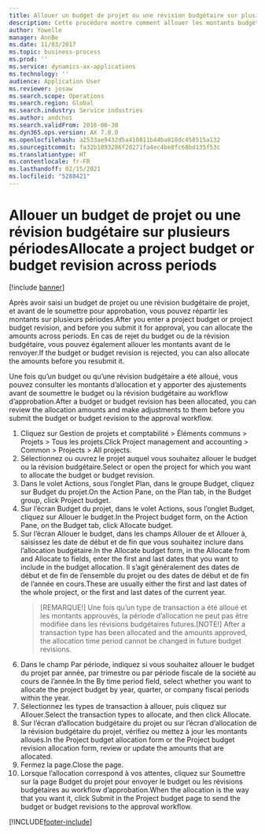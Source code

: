 ```yaml
---
title: Allouer un budget de projet ou une révision budgétaire sur plusieurs périodes
description: Cette procédure montre comment allouer les montants budgétaires de projet sur plusieurs périodes.
author: Yowelle
manager: AnnBe
ms.date: 11/03/2017
ms.topic: business-process
ms.prod: ''
ms.service: dynamics-ax-applications
ms.technology: ''
audience: Application User
ms.reviewer: josaw
ms.search.scope: Operations
ms.search.region: Global
ms.search.industry: Service industries
ms.author: andchoi
ms.search.validFrom: 2016-06-30
ms.dyn365.ops.version: AX 7.0.0
ms.openlocfilehash: a2533ae9432d5a410811b44ba818dc458515a132
ms.sourcegitcommit: fa32b1893286f20271fa4ec4be8fc68bd135f53c
ms.translationtype: HT
ms.contentlocale: fr-FR
ms.lasthandoff: 02/15/2021
ms.locfileid: "5288421"
---
```

# <a name="allocate-a-project-budget-or-budget-revision-across-periods"></a><span data-ttu-id="0776f-103">Allouer un budget de projet ou une révision budgétaire sur plusieurs périodes</span><span class="sxs-lookup"><span data-stu-id="0776f-103">Allocate a project budget or budget revision across periods</span></span>

[!include [banner](../../includes/banner.md)]

<span data-ttu-id="0776f-104">Après avoir saisi un budget de projet ou une révision budgétaire de projet, et avant de le soumettre pour approbation, vous pouvez répartir les montants sur plusieurs périodes.</span><span class="sxs-lookup"><span data-stu-id="0776f-104">After you enter a project budget or project budget revision, and before you submit it for approval, you can allocate the amounts across periods.</span></span> <span data-ttu-id="0776f-105">En cas de rejet du budget ou de la révision budgétaire, vous pouvez également allouer les montants avant de le renvoyer.</span><span class="sxs-lookup"><span data-stu-id="0776f-105">If the budget or budget revision is rejected, you can also allocate the amounts before you resubmit it.</span></span> 

<span data-ttu-id="0776f-106">Une fois qu’un budget ou qu’une révision budgétaire a été alloué, vous pouvez consulter les montants d’allocation et y apporter des ajustements avant de soumettre le budget ou la révision budgétaire au workflow d’approbation.</span><span class="sxs-lookup"><span data-stu-id="0776f-106">After a budget or budget revision has been allocated, you can review the allocation amounts and make adjustments to them before you submit the budget or budget revision to the approval workflow.</span></span> 

1. <span data-ttu-id="0776f-107">Cliquez sur Gestion de projets et comptabilité > Éléments communs > Projets > Tous les projets.</span><span class="sxs-lookup"><span data-stu-id="0776f-107">Click Project management and accounting > Common > Projects > All projects.</span></span> 
2. <span data-ttu-id="0776f-108">Sélectionnez ou ouvrez le projet auquel vous souhaitez allouer le budget ou la révision budgétaire.</span><span class="sxs-lookup"><span data-stu-id="0776f-108">Select or open the project for which you want to allocate the budget or budget revision.</span></span> 
3. <span data-ttu-id="0776f-109">Dans le volet Actions, sous l’onglet Plan, dans le groupe Budget, cliquez sur Budget du projet.</span><span class="sxs-lookup"><span data-stu-id="0776f-109">On the Action Pane, on the Plan tab, in the Budget group, click Project budget.</span></span> 
4. <span data-ttu-id="0776f-110">Sur l’écran Budget du projet, dans le volet Actions, sous l’onglet Budget, cliquez sur Allouer le budget.</span><span class="sxs-lookup"><span data-stu-id="0776f-110">In the Project budget form, on the Action Pane, on the Budget tab, click Allocate budget.</span></span> 
5. <span data-ttu-id="0776f-111">Sur l’écran Allouer le budget, dans les champs Allouer de et Allouer à, saisissez les date de début et de fin que vous souhaitez inclure dans l’allocation budgétaire.</span><span class="sxs-lookup"><span data-stu-id="0776f-111">In the Allocate budget form, in the Allocate from and Allocate to fields, enter the first and last dates that you want to include in the budget allocation.</span></span> <span data-ttu-id="0776f-112">Il s’agit généralement des dates de début et de fin de l’ensemble du projet ou des dates de début et de fin de l’année en cours.</span><span class="sxs-lookup"><span data-stu-id="0776f-112">These are usually either the first and last dates of the whole project, or the first and last dates of the current year.</span></span>  
   > <span data-ttu-id="0776f-113">[REMARQUE!] Une fois qu’un type de transaction a été alloué et les montants approuvés, la période d’allocation ne peut pas être modifiée dans les révisions budgétaires futures.</span><span class="sxs-lookup"><span data-stu-id="0776f-113">[NOTE!] After a transaction type has been allocated and the amounts approved, the allocation time period cannot be changed in future budget revisions.</span></span> 
6. <span data-ttu-id="0776f-114">Dans le champ Par période, indiquez si vous souhaitez allouer le budget du projet par année, par trimestre ou par période fiscale de la société au cours de l’année.</span><span class="sxs-lookup"><span data-stu-id="0776f-114">In the By time period field, select whether you want to allocate the project budget by year, quarter, or company fiscal periods within the year.</span></span>
7. <span data-ttu-id="0776f-115">Sélectionnez les types de transaction à allouer, puis cliquez sur Allouer.</span><span class="sxs-lookup"><span data-stu-id="0776f-115">Select the transaction types to allocate, and then click Allocate.</span></span> 
8. <span data-ttu-id="0776f-116">Sur l’écran d’allocation budgétaire du projet ou sur l’écran d’allocation de la révision budgétaire du projet, vérifiez ou mettez à jour les montants alloués.</span><span class="sxs-lookup"><span data-stu-id="0776f-116">In the Project budget allocation form or the Project budget revision allocation form, review or update the amounts that are allocated.</span></span> 
9. <span data-ttu-id="0776f-117">Fermez la page.</span><span class="sxs-lookup"><span data-stu-id="0776f-117">Close the page.</span></span>
10. <span data-ttu-id="0776f-118">Lorsque l’allocation correspond à vos attentes, cliquez sur Soumettre sur la page Budget du projet pour envoyer le budget ou les révisions budgétaires au workflow d’approbation.</span><span class="sxs-lookup"><span data-stu-id="0776f-118">When the allocation is the way that you want it, click Submit in the Project budget page to send the budget or budget revisions to the approval workflow.</span></span>  




[!INCLUDE[footer-include](../../includes/footer-banner.md)]